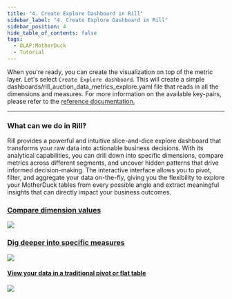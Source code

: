 ```yaml
---
title: "4. Create Explore Dashboard in Rill"
sidebar_label: "4. Create Explore Dashboard in Rill"
sidebar_position: 4
hide_table_of_contents: false
tags:
  - OLAP:MotherDuck
  - Tutorial
---
```


When you're ready, you can create the visualization on top of the metric layer. Let's select `Create Explore dashboard`. This will create a simple dashboards/rill_auction_data_metrics_explore.yaml file that reads in all the dimensions and measures. For more information on the available key-pairs, please refer to the [reference documentation.](https://docs.rilldata.com/reference/project-files/explore-dashboards)

---

### What can we do in Rill?

Rill provides a powerful and intuitive slice-and-dice explore dashboard that transforms your raw data into actionable business decisions. With its analytical capabilities, you can drill down into specific dimensions, compare metrics across different segments, and uncover hidden patterns that drive informed decision-making. The interactive interface allows you to pivot, filter, and aggregate your data on-the-fly, giving you the flexibility to explore your MotherDuck tables from every possible angle and extract meaningful insights that can directly impact your business outcomes.

### [Compare dimension values](/explore/dashboard-101/)
<img src = '/img/tutorials/md/MotherDuck-compare.png' class='rounded-gif' />
<br />


### [Dig deeper into specific measures](/explore/dashboard-101/tdd)
<img src = '/img/tutorials/md/MotherDuck-tdd.png' class='rounded-gif' />
<br />


#### [View your data in a traditional pivot or flat table ](/explore/dashboard-101/pivot)
<img src = '/img/tutorials/md/MotherDuck-pivot.png' class='rounded-gif' />
<br />

